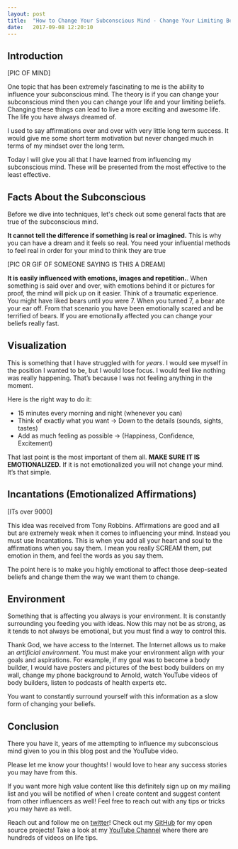 ---layout: posttitle:  "How to Change Your Subconscious Mind - Change Your Limiting Beliefs"date:   2017-09-08 12:20:10 ---## Introduction

[PIC OF MIND]One topic that has been extremely fascinating to me is the ability to influence your subconscious mind.  The theory is if you can change your subconscious mind then you can change your life and your limiting beliefs.  Changing these things can lead to live a more exciting and awesome life.  The life you have always dreamed of.I used to say affirmations over and over with very little long term success.  It would give me some short term motivation but never changed much in terms of my mindset over the long term.Today I will give you all that I have learned from influencing my subconscious mind.  These will be presented from the most effective to the least effective.## Facts About the Subconscious Before we dive into techniques, let's check out some general facts that are true of the subconscious mind.**It cannot tell the difference if something is real or imagined.** This is why you can have a dream and it feels so real.  You need your influential methods to feel real in order for your mind to think they are true

[PIC OR GIF OF SOMEONE SAYING IS THIS A DREAM]**It is easily influenced with emotions, images and repetition.**. When something is said over and over, with emotions behind it or pictures for proof, the mind will pick up on it easier.  Think of a traumatic experience.  You might have liked bears until you were 7.  When you turned 7, a bear ate your ear off.  From that scenario you have been emotionally scared and be terrified of bears.  If you are emotionally affected you can change your beliefs really fast.## VisualizationThis is something that I have struggled with for *years*.  I would see myself in the position I wanted to be, but I would lose focus.  I would feel like nothing was really happening.  That’s because I was not feeling anything in the moment.Here is the right way to do it:
- 15 minutes every morning and night (whenever you can)- Think of exactly what you want -> Down to the details (sounds, sights, tastes)- Add as much feeling as possible -> (Happiness, Confidence, Excitement)That last point is the most important of them all.  **MAKE SURE IT IS EMOTIONALIZED.**  If it is not emotionalized you will not change your mind. It’s that simple. ## Incantations (Emotionalized Affirmations)

[ITs over 9000]This idea was received from Tony Robbins.  Affirmations are good and all but are extremely weak when it comes to influencing your mind.  Instead you must use Incantations.  This is when you add all your heart and soul to the affirmations when you say them.  I mean you really SCREAM them, put emotion in them, and feel the words as you say them.  The point here is to make you highly emotional to affect those deep-seated beliefs and change them the way we want them to change.## EnvironmentSomething that is affecting you always is your environment.  It is constantly surrounding you feeding you with ideas.  Now this may not be as strong, as it tends to not always be emotional, but you must find a way to control this.Thank God, we have access to the Internet.  The Internet allows us to make an *artificial environment*.  You must make your environment align with your goals and aspirations.  For example, if my goal was to become a body builder, I would have posters and pictures of the best body builders on my wall, change my phone background to Arnold, watch YouTube videos of body builders, listen to podcasts of health experts etc.You want to constantly surround yourself with this information as a slow form of changing your beliefs.## ConclusionThere you have it, years of me attempting to influence my subconscious mind given to you in this blog post and the YouTube video.  Please let me know your thoughts! I would love to hear any success stories you may have from this.If you want more high value content like this definitely sign up on my mailing list and you will be notified of when I create content and suggest content from other influencers as well! Feel free to reach out with any tips or tricks you may have as well.Reach out and follow me on [twitter][twitter]!  Check out my [GitHub][github] for my open source projects! Take a look at my [YouTube Channel][youtube] where there are hundreds of videos on life tips.[github]: https://github.com/acucciniello[twitter]: https://twitter.com/antocucciniello[youtube]: https://www.youtube.com/channel/UC8icMMql5SjCaXXMvILGIUA